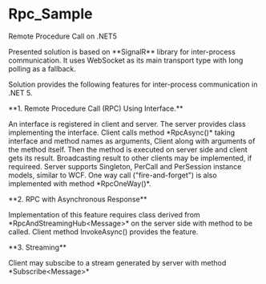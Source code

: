# Rpc_Sample
Remote Procedure Call on .NET5

<p>
Presented solution is based on **SignalR** library for inter-process communication. It uses WebSocket as its main transport type 
with long polling as a fallback.
</p>
<p>
Solution provides the following features for inter-process communication in .NET 5.
</p>
<p>
**1. Remote Procedure Call (RPC) Using Interface.**
</p>
<p>
An interface is registered in client and server. 
The server provides class implementing the interface. 
Client calls method *RpcAsync()* taking interface and method names as arguments, 
Client along with arguments of the method itself.
Then the method is executed on server side and client gets its result.
Broadcasting result to other clients may be implemented, if requireed.
Server supports Singleton, PerCall and PerSession instance models, similar to WCF.
One way call ("fire-and-forget") is also implemented with method *RpcOneWay()*.
</p>
<p>
**2. RPC with Asynchronous Response**
</p>
<p>
Implementation of this feature requires class derived from *RpcAndStreamingHub&lt;Message&gt;* on 
the server side with method to be called. Client method InvokeAsync() provides the feature.
</p>
<p>
**3. Streaming**
</p>
<p>
Client may subscibe to a stream generated by server with method *Subscribe&lt;Message&gt;*
</p>
